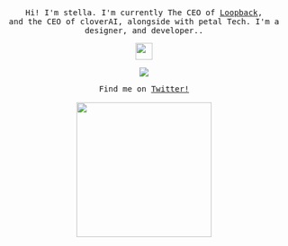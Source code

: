 <p align="center">
  <samp>
    Hi! I'm stella. I'm currently The CEO of <a href="https://www.unbnd.net/">Loopback</a>,
    <br>and the CEO of cloverAI, alongside with petal Tech. I'm a designer, and developer.</a>.
  </samp>
</p>

<p align="center">
  <samp>
    <img src="https://github.com/pifafu/pifafu/assets/5679180/07d226f9-2b92-4077-af43-37c92be369f2" width="30px">
  </samp>
</p>
<p align="center">
  <a href="https://skillicons.dev">
    <img src="https://skillicons.dev/icons?i=powershell,cloudflare,gcp,workers,docker,kubernetes,supabase,git,github,githubactions,vscode,androidstudio,html,css,js,ts,py,nodejs,raspberrypi,mysql,postgres,tensorflow,nginx&perline=9" />
  </a>
</p>

<p align="center">
  <samp>
    Find me on <a href="https://twitter.com/stellaresident">Twitter!</a><br><br>
    <img src="https://i.imgur.com/kdKhgx6.gif" width="240px" align="center">
  </samp>
</p>
